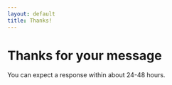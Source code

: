 ```yaml
---
layout: default
title: Thanks!
---
```


Thanks for your message
=====

You can expect a response within about 24-48 hours.
